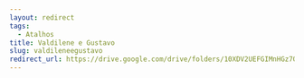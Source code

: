 ```yaml
---
layout: redirect
tags:
  - Atalhos
title: Valdilene e Gustavo
slug: valdileneegustavo
redirect_url: https://drive.google.com/drive/folders/10XDV2UEFGIMnHGz7O8qsRedoy8NuADS3?usp=drive_link
---
```

